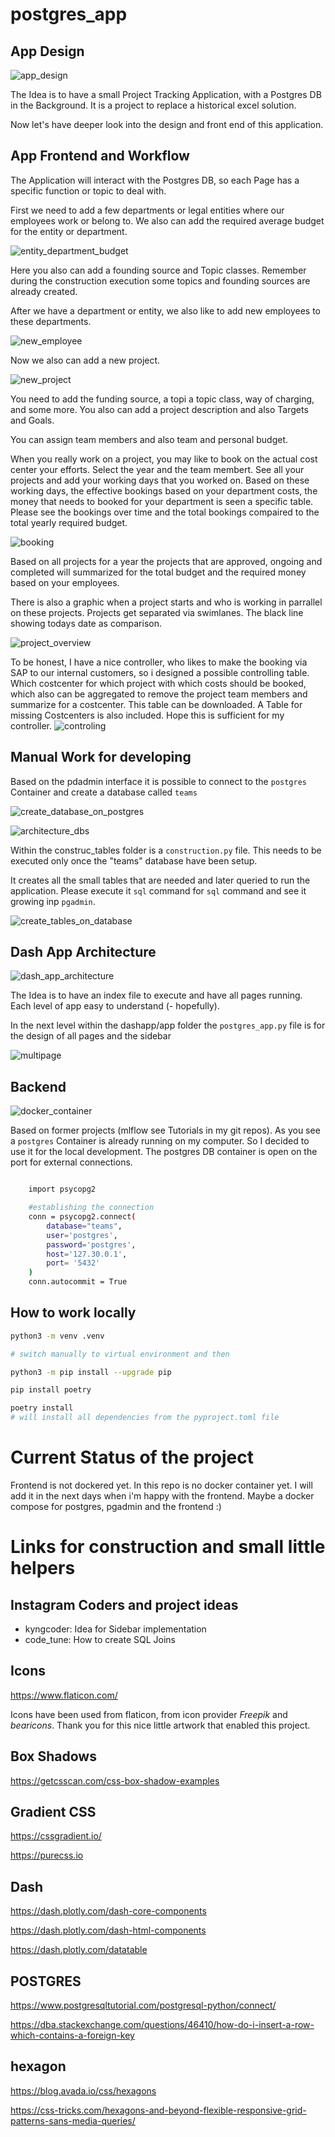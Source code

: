 # postgres_app


## App Design

![app_design](./assets/App_Design.png)

The Idea is to have a small Project Tracking Application, with a Postgres DB in the Background.
It is a project to replace a historical excel solution.

Now let's have deeper look into the design and front end of this application.



## App Frontend and Workflow

The Application will interact with the Postgres DB, so each Page has a specific function or topic to deal with.

First we need to add a few departments or legal entities where our employees work or belong to. We also can add the required average budget for the entity or department.


![entity_department_budget](./assets/Construct_Entity_Department_budget.png)

Here you also can add a founding source and Topic classes. Remember during the construction execution some topics and founding sources are already created.


After we have a department or entity, we also like to add new employees to these departments.

![new_employee](./assets/add_a_new_employee.png)

Now we also can add a new project. 

![new_project](./assets/add_project.png)

You need to add the funding source, a topi a topic class, way of charging, and some more.
You also can add a project description and also Targets and Goals.

You can assign team members and also team and personal budget.


When you really work on a project, you may like to book on the actual cost center your efforts. Select the year and the team membert. See all your projects and add your working days that you worked on. Based on these working days, the effective bookings based on your department costs, the money that needs to booked for your department is seen a specific table. 
Please see the bookings over time and the total bookings compaired to the total yearly required budget.

![booking](./assets/booking_on_projects.png)

Based on all projects for a year the projects that are approved, ongoing and completed will summarized for the total budget and the required money based on your employees.

There is also a graphic when a project starts and who is working in parrallel on these projects. Projects get separated via swimlanes. The black line showing todays date as comparison.

![project_overview](./assets/project_analysis.png)


To be honest, I have a nice controller, who likes to make the booking via SAP to our internal customers, so i designed a possible controlling table. Which costcenter for which project with which costs should be booked, which also can be aggregated to remove the project team members and summarize for a costcenter. This table can be downloaded.
A Table for missing Costcenters is also included. Hope this is sufficient for my controller.
![controling](./assets/controling_tables.png)



## Manual Work for developing

Based on the pdadmin interface it is possible to connect to the `postgres` Container and create a database called `teams`

![create_database_on_postgres](./assets/local_creation_database.png)

![architecture_dbs](./assets/design_of_dbs.png)

Within the construc_tables folder is a `construction.py` file. This needs to be executed only once the "teams" database have been setup.

It creates all the small tables that are needed and later queried to run the application.
Please execute it `sql` command for `sql` command and see it growing inp `pgadmin`.

![create_tables_on_database](./assets/create_tabels.png)


## Dash App Architecture

![dash_app_architecture](./assets/architecture_dash_app.png)

The Idea is to have an index file to execute and have all pages running. Each level of app easy to understand (- hopefully).

In the next level within the dashapp/app folder the `postgres_app.py` file is for the design of all pages and the sidebar

![multipage](./assets/mulitpage_setup.png)



## Backend 

![docker_container](./assets/Docker_container.png)

Based on former projects (mlflow see Tutorials in my git repos). As you see a `postgres` Container is already running on my computer. So I decided to use it for the local development. 
The postgres DB container is open on the port for external connections.

```bash 

    import psycopg2

    #establishing the connection
    conn = psycopg2.connect(
        database="teams",
        user='postgres',
        password='postgres',
        host='127.30.0.1',
        port= '5432'
    )
    conn.autocommit = True

```



## How to work locally 

```bash 
python3 -m venv .venv

# switch manually to virtual environment and then

python3 -m pip install --upgrade pip

pip install poetry

poetry install 
# will install all dependencies from the pyproject.toml file
```


# Current Status of the project

Frontend is not dockered yet. In this repo is no docker container yet. I will add it in the next days when i'm happy with the frontend. Maybe a docker compose for postgres, pgadmin and the frontend :)


# Links for construction and small little helpers

## Instagram Coders and project ideas
 - kyngcoder: Idea for Sidebar implementation
 - code_tune: How to create SQL Joins

## Icons
https://www.flaticon.com/

Icons have been used from flaticon, from icon provider *Freepik* and *bearicons*. Thank you for this nice little artwork that enabled this project.


## Box Shadows
https://getcsscan.com/css-box-shadow-examples



## Gradient CSS
https://cssgradient.io/

https://purecss.io


## Dash
https://dash.plotly.com/dash-core-components

https://dash.plotly.com/dash-html-components

https://dash.plotly.com/datatable


## POSTGRES

https://www.postgresqltutorial.com/postgresql-python/connect/

https://dba.stackexchange.com/questions/46410/how-do-i-insert-a-row-which-contains-a-foreign-key




## hexagon

https://blog.avada.io/css/hexagons

https://css-tricks.com/hexagons-and-beyond-flexible-responsive-grid-patterns-sans-media-queries/




